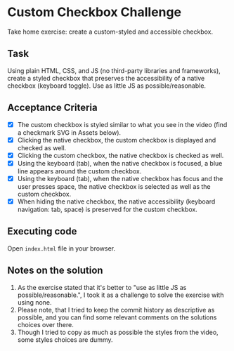 # Custom Checkbox Challenge
Take home exercise: create a custom-styled and accessible checkbox.

## Task
Using plain HTML, CSS, and JS (no third-party libraries and frameworks), create a styled
checkbox that preserves the accessibility of a native checkbox (keyboard toggle). Use as
little JS as possible/reasonable.

## Acceptance Criteria
- [x] The custom checkbox is styled similar to what you see in the video (find a
checkmark SVG in Assets below).
- [x] Clicking the native checkbox, the custom checkbox is displayed and checked as
well.
- [x] Clicking the custom checkbox, the native checkbox is checked as well.
- [x] Using the keyboard (tab), when the native checkbox is focused, a blue line appears
around the custom checkbox.
- [x] Using the keyboard (tab), when the native checkbox has focus and the user presses
space, the native checkbox is selected as well as the custom checkbox.
- [x] When hiding the native checkbox, the native accessibility (keyboard navigation:
tab, space) is preserved for the custom checkbox.

## Executing code
Open `index.html` file in your browser.

## Notes on the solution
1. As the exercise stated that it's better to "use as little JS as possible/reasonable.", I took it as a challenge to solve the exercise with using none.
2. Please note, that I tried to keep the commit history as descriptive as possible, and you can find some relevant comments on the solutions choices over there.
3. Though I tried to copy as much as possible the styles from the video, some styles choices are dummy.